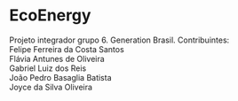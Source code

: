 # EcoEnergy 
Projeto integrador grupo 6. Generation Brasil.
Contribuintes:
<br>Felipe Ferreira da Costa Santos
<br>Flávia Antunes de Oliveira
<br>Gabriel Luiz dos Reis
<br>João Pedro Basaglia Batista
<br>Joyce da Silva Oliveira 

